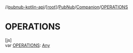//[pubnub-kotlin-api](../../../../index.md)/[[root]](../../index.md)/[PubNub](../index.md)/[Companion](index.md)/[OPERATIONS](-o-p-e-r-a-t-i-o-n-s.md)

# OPERATIONS

[js]\
var [OPERATIONS](-o-p-e-r-a-t-i-o-n-s.md): [Any](https://kotlinlang.org/api/latest/jvm/stdlib/kotlin/-any/index.html)

